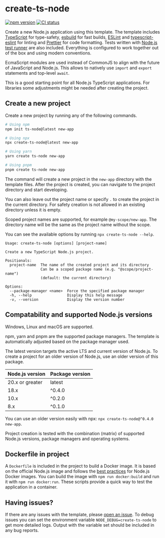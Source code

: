 # create-ts-node

[![npm version](https://badge.fury.io/js/create-ts-node.svg)](https://badge.fury.io/js/create-ts-node)
[![CI status](https://github.com/hilzu/create-ts-node/actions/workflows/ci.yml/badge.svg)](https://github.com/Hilzu/create-ts-node/actions/workflows/ci.yml)

Create a new Node.js application using this template.
The template includes [TypeScript][typescript] for type-safety, [esbuild][esbuild] for fast builds, [ESLint][eslint] and [typescript-eslint][ts-eslint] for linting and [Prettier][prettier] for code formatting.
Tests written with [Node.js test runner][node-test] are also included.
Everything is configured to work together out of the box and using modern conventions.

EcmaScript modules are used instead of CommonJS to align with the future of JavaScript and Node.js.
This allows to natively use `import` and `export` statements and top-level `await`.

This is a good starting point for all Node.js TypeScript applications.
For libraries some adjustments might be needed after creating the project.

## Create a new project

Create a new project by running any of the following commands.

```bash
# Using npm
npm init ts-node@latest new-app

# Using npx
npx create-ts-node@latest new-app

# Using yarn
yarn create ts-node new-app

# Using pnpm
pnpm create ts-node new-app
```

The command will create a new project in the `new-app` directory with the template files.
After the project is created, you can navigate to the project directory and start developing.

You can also leave out the project name or specify `.` to create the project in the current directory.
For safety creation is not allowed in an existing directory unless it is empty.

Scoped project names are supported, for example `@my-scope/new-app`.
The directory name will be the same as the project name without the scope.

You can see the available options by running `npx create-ts-node --help`.

```
Usage: create-ts-node [options] [project-name]

Create a new TypeScript Node.js project.

Positionals:
  project-name  The name of the created project and its directory
                Can be a scoped package name (e.g. "@scope/project-name")
                (default: the current directory)

Options:
  --package-manager <name>  Force the specified package manager
  -h, --help                Display this help message
  -v, --version             Display the version number
```

## Compatability and supported Node.js versions

Windows, Linux and macOS are supported.

npm, yarn and pnpm are the supported package managers.
The template is automatically adjusted based on the package manager used.

The latest version targets the active LTS and current version of Node.js.
To create a project for an older version of Node.js, use an older version of this package.

| Node.js version | Package version |
| --------------- | --------------- |
| 20.x or greater | latest          |
| 18.x            | ^0.4.0          |
| 10.x            | ^0.2.0          |
| 8.x             | ^0.1.0          |

You can use an older version easily with npx: `npx create-ts-node@^0.4.0 new-app`.

Project creation is tested with the combination (matrix) of supported Node.js versions, package managers and operating systems.

## Dockerfile in project

A `Dockerfile` is included in the project to build a Docker image.
It is based on the official Node.js image and follows the [best practices][docker-node-best-practices] for Node.js Docker images.
You can build the image with `npm run docker:build` and run it with `npm run docker:run`.
These scripts provide a quick way to test the application in a container.

## Having issues?

If there are any issues with the template, please [open an issue][new-issue].
To debug issues you can set the environment variable `NODE_DEBUG=create-ts-node` to get more detailed logs.
Output with the variable set should be included in any bug reports.

[new-issue]: https://github.com/Hilzu/create-ts-node/issues/new/choose
[typescript]: https://www.typescriptlang.org
[esbuild]: https://esbuild.github.io
[eslint]: https://eslint.org
[ts-eslint]: https://typescript-eslint.io
[prettier]: https://prettier.io
[node-test]: https://nodejs.org/api/test.html#test-runner
[docker-node-best-practices]: https://github.com/nodejs/docker-node/blob/main/docs/BestPractices.md
